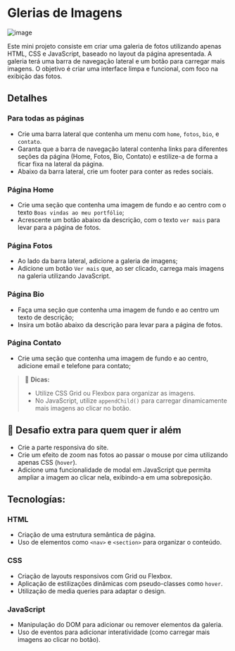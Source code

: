 # Glerias de Imagens

![image](https://github.com/user-attachments/assets/c9bc28f6-d2c8-4947-a783-baf06a3f1640)

Este mini projeto consiste em criar uma galeria de fotos utilizando apenas HTML, CSS e JavaScript, baseado no layout da página apresentada. A galeria terá uma barra de navegação lateral e um botão para carregar mais imagens. O objetivo é criar uma interface limpa e funcional, com foco na exibição das fotos.

## Detalhes

### Para todas as páginas
- Crie uma barra lateral que contenha um menu com `home`, `fotos`, `bio`, e `contato`.
- Garanta que a barra de navegação lateral contenha links para diferentes seções da página (Home, Fotos, Bio, Contato) e estilize-a de forma a ficar fixa na lateral da página.
- Abaixo da barra lateral, crie um footer para conter as redes sociais.

### Página Home
- Crie uma seção que contenha uma imagem de fundo e ao centro com o texto `Boas vindas ao meu portfólio`;
- Acrescente um botão abaixo da descrição, com o texto `ver mais` para levar para a página de fotos.

### Página Fotos
- Ao lado da barra lateral, adicione a galeria de imagens;
- Adicione um botão `Ver mais` que, ao ser clicado, carrega mais imagens na galeria utilizando JavaScript.

### Página Bio
- Faça uma seção que contenha uma imagem de fundo e ao centro um texto de descrição;
- Insira um botão abaixo da descrição para levar para a página de fotos.

### Página Contato
- Crie uma seção que contenha uma imagem de fundo e ao centro, adicione email e telefone para contato;


>  👀 **Dicas:**
>  
> - Utilize CSS Grid ou Flexbox para organizar as imagens.
> - No JavaScript, utilize `appendChild()` para carregar dinamicamente mais imagens ao clicar no botão.

## 🔨 Desafio extra para quem quer ir além

- Crie a parte responsiva do site.
- Crie um efeito de zoom nas fotos ao passar o mouse por cima utilizando apenas CSS (`hover`).
- Adicione uma funcionalidade de modal em JavaScript que permita ampliar a imagem ao clicar nela, exibindo-a em uma sobreposição.

## Tecnologías:

### HTML

- Criação de uma estrutura semântica de página.
- Uso de elementos como `<nav>` e `<section>` para organizar o conteúdo.

### CSS

- Criação de layouts responsivos com Grid ou Flexbox.
- Aplicação de estilizações dinâmicas com pseudo-classes como `hover`.
- Utilização de media queries para adaptar o design.

### JavaScript

- Manipulação do DOM para adicionar ou remover elementos da galeria.
- Uso de eventos para adicionar interatividade (como carregar mais imagens ao clicar no botão).
